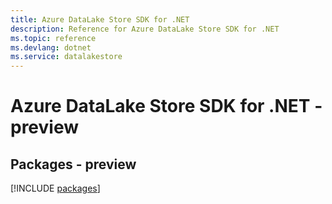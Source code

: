 ```yaml
---
title: Azure DataLake Store SDK for .NET
description: Reference for Azure DataLake Store SDK for .NET
ms.topic: reference
ms.devlang: dotnet
ms.service: datalakestore
---
```

# Azure DataLake Store SDK for .NET - preview
## Packages - preview
[!INCLUDE [packages](datalake-store-index.md)]

